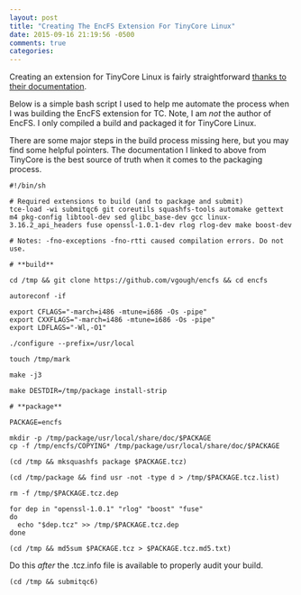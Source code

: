 ```yaml
---
layout: post
title: "Creating The EncFS Extension For TinyCore Linux"
date: 2015-09-16 21:19:56 -0500
comments: true
categories: 
---
```


Creating an extension for TinyCore Linux is fairly straightforward [thanks to their documentation](http://wiki.tinycorelinux.net/wiki:creating_extensions).

Below is a simple bash script I used to help me automate the process when I was building the EncFS extension for TC. Note, I am *not* the author of EncFS. I only compiled a build and packaged it for TinyCore Linux.

There are some major steps in the build process missing here, but you may find some helpful pointers. The documentation I linked to above from TinyCore is the best source of truth when it comes to the packaging process.

<!-- more -->

	#!/bin/sh

	# Required extensions to build (and to package and submit)
	tce-load -wi submitqc6 git coreutils squashfs-tools automake gettext m4 pkg-config libtool-dev sed glibc_base-dev gcc linux-3.16.2_api_headers fuse openssl-1.0.1-dev rlog rlog-dev make boost-dev

	# Notes: -fno-exceptions -fno-rtti caused compilation errors. Do not use.

	# **build**

	cd /tmp && git clone https://github.com/vgough/encfs && cd encfs

	autoreconf -if

	export CFLAGS="-march=i486 -mtune=i686 -Os -pipe"
	export CXXFLAGS="-march=i486 -mtune=i686 -Os -pipe"
	export LDFLAGS="-Wl,-O1"

	./configure --prefix=/usr/local

	touch /tmp/mark

	make -j3

	make DESTDIR=/tmp/package install-strip

	# **package**

	PACKAGE=encfs

	mkdir -p /tmp/package/usr/local/share/doc/$PACKAGE 
	cp -f /tmp/encfs/COPYING* /tmp/package/usr/local/share/doc/$PACKAGE

	(cd /tmp && mksquashfs package $PACKAGE.tcz)

	(cd /tmp/package && find usr -not -type d > /tmp/$PACKAGE.tcz.list)

	rm -f /tmp/$PACKAGE.tcz.dep

	for dep in "openssl-1.0.1" "rlog" "boost" "fuse"
	do
	  echo "$dep.tcz" >> /tmp/$PACKAGE.tcz.dep
	done

	(cd /tmp && md5sum $PACKAGE.tcz > $PACKAGE.tcz.md5.txt)


Do this *after* the .tcz.info file is available to properly audit your build.

	(cd /tmp && submitqc6)


